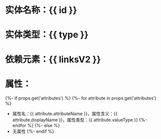 # 实体名称：{{ id }}
# 实体类型：{{ type }}
# 依赖元素：{{ linksV2 }}
# 属性：
{%- if props.get('attributes') %}
{%- for attribute in props.get('attributes') %}
- 属性名：{{ attribute.attributeName }}，属性含义：{{ attribute.displayName }}，属性类型：{{ attribute.valueType }}
{%- endfor %}
{%- else %}
- 无属性
{%- endif %}